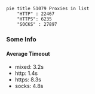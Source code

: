 
```mermaid
pie title 51079 Proxies in list
    "HTTP" : 22467
    "HTTPS": 6235
    "SOCKS" : 27897
```

### Some Info
#### Average Timeout

- mixed: 3.2s
- http: 1.4s
- https: 8.3s
- socks: 4.8s